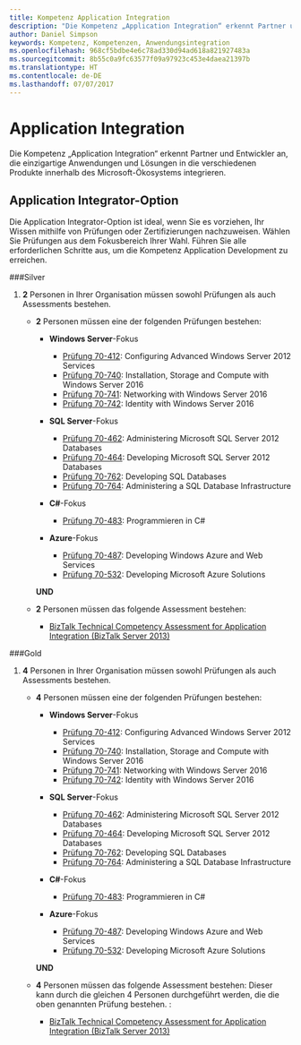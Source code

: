 ```yaml
---
title: Kompetenz Application Integration
description: "Die Kompetenz „Application Integration“ erkennt Partner und Entwickler an, die einzigartige Anwendungen und Lösungen in die verschiedenen Produkte innerhalb des Microsoft-Ökosystems integrieren."
author: Daniel Simpson
keywords: Kompetenz, Kompetenzen, Anwendungsintegration
ms.openlocfilehash: 968cf5bdbe4e6c78ad330d94ad618a821927483a
ms.sourcegitcommit: 8b55c0a9fc63577f09a97923c453e4daea21397b
ms.translationtype: HT
ms.contentlocale: de-DE
ms.lasthandoff: 07/07/2017
---
```

# <a name="application-integration"></a>Application Integration 
Die Kompetenz „Application Integration“ erkennt Partner und Entwickler an, die einzigartige Anwendungen und Lösungen in die verschiedenen Produkte innerhalb des Microsoft-Ökosystems integrieren. 

## <a name="application-integrator-option"></a>Application Integrator-Option

Die Application Integrator-Option ist ideal, wenn Sie es vorziehen, Ihr Wissen mithilfe von Prüfungen oder Zertifizierungen nachzuweisen. Wählen Sie Prüfungen aus dem Fokusbereich Ihrer Wahl. Führen Sie alle erforderlichen Schritte aus, um die Kompetenz Application Development zu erreichen.

###<a name="silver"></a>Silver
1. **2** Personen in Ihrer Organisation müssen sowohl Prüfungen als auch Assessments bestehen.

    - **2** Personen müssen eine der folgenden Prüfungen bestehen:

        - **Windows Server**-Fokus
            - [Prüfung 70-412](https://www.microsoft.com/en-us/learning/exam-70-412.aspx): Configuring Advanced Windows Server 2012 Services
            - [Prüfung 70-740](https://www.microsoft.com/en-us/learning/exam-70-740.aspx): Installation, Storage and Compute with Windows Server 2016
            - [Prüfung 70-741](https://www.microsoft.com/en-us/learning/exam-70-741.aspx): Networking with Windows Server 2016
            - [Prüfung 70-742](https://www.microsoft.com/en-us/learning/exam-70-742.aspx): Identity with Windows Server 2016

        - **SQL Server**-Fokus

            - [Prüfung 70-462](https://www.microsoft.com/en-us/learning/exam-70-462.aspx): Administering Microsoft SQL Server 2012 Databases
            - [Prüfung 70-464](https://www.microsoft.com/en-us/learning/exam-70-464.aspx): Developing Microsoft SQL Server 2012 Databases
            - [Prüfung 70-762](https://www.microsoft.com/en-us/learning/exam-70-762.aspx): Developing SQL Databases
            - [Prüfung 70-764](https://www.microsoft.com/en-us/learning/exam-70-764.aspx): Administering a SQL Database Infrastructure

        - **C#**-Fokus 

            - [Prüfung 70-483](https://www.microsoft.com/en-us/learning/exam-70-483.aspx): Programmieren in C#

        - **Azure**-Fokus

            - [Prüfung 70-487](https://www.microsoft.com/en-us/learning/exam-70-487.aspx): Developing Windows Azure and Web Services
            - [Prüfung 70-532](https://www.microsoft.com/en-us/learning/exam-70-532.aspx): Developing Microsoft Azure Solutions

        **UND**

    - **2** Personen müssen das folgende Assessment bestehen:

        - [BizTalk Technical Competency Assessment for Application Integration (BizTalk Server 2013)](https://partneruniversity.microsoft.com/?whr=uri:MicrosoftAccount&courseId=12286&scoId=Id3XwITSB_2805299993)

###<a name="gold"></a>Gold
1. **4** Personen in Ihrer Organisation müssen sowohl Prüfungen als auch Assessments bestehen.

    - **4** Personen müssen eine der folgenden Prüfungen bestehen:

        - **Windows Server**-Fokus

            - [Prüfung 70-412](https://www.microsoft.com/en-us/learning/exam-70-412.aspx): Configuring Advanced Windows Server 2012 Services
            - [Prüfung 70-740](https://www.microsoft.com/en-us/learning/exam-70-740.aspx): Installation, Storage and Compute with Windows Server 2016
            - [Prüfung 70-741](https://www.microsoft.com/en-us/learning/exam-70-741.aspx): Networking with Windows Server 2016
            - [Prüfung 70-742](https://www.microsoft.com/en-us/learning/exam-70-742.aspx): Identity with Windows Server 2016

        - **SQL Server**-Fokus

            - [Prüfung 70-462](https://www.microsoft.com/en-us/learning/exam-70-462.aspx): Administering Microsoft SQL Server 2012 Databases
            - [Prüfung 70-464](https://www.microsoft.com/en-us/learning/exam-70-464.aspx): Developing Microsoft SQL Server 2012 Databases
            - [Prüfung 70-762](https://www.microsoft.com/en-us/learning/exam-70-762.aspx): Developing SQL Databases
            - [Prüfung 70-764](https://www.microsoft.com/en-us/learning/exam-70-764.aspx): Administering a SQL Database Infrastructure

        - **C#**-Fokus 

            - [Prüfung 70-483](https://www.microsoft.com/en-us/learning/exam-70-483.aspx): Programmieren in C#

        - **Azure**-Fokus

            - [Prüfung 70-487](https://www.microsoft.com/en-us/learning/exam-70-487.aspx): Developing Windows Azure and Web Services
            - [Prüfung 70-532](https://www.microsoft.com/en-us/learning/exam-70-532.aspx): Developing Microsoft Azure Solutions

        **UND**

    - **4** Personen müssen das folgende Assessment bestehen: Dieser kann durch die gleichen 4 Personen durchgeführt werden, die die oben genannten Prüfung bestehen. :

        - [BizTalk Technical Competency Assessment for Application Integration (BizTalk Server 2013)](https://partneruniversity.microsoft.com/?whr=uri:MicrosoftAccount&courseId=12286&scoId=Id3XwITSB_2805299993)

